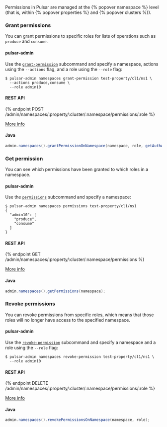 Permissions in Pulsar are managed at the {% popover namespace %} level (that is, within {% popover properties %} and {% popover clusters %}).

### Grant permissions

You can grant permissions to specific roles for lists of operations such as `produce` and `consume`.

#### pulsar-admin

Use the [`grant-permission`](../../reference/CliTools#pulsar-admin-namespaces-grant-permission) subcommand and specify a namespace, actions using the `--actions` flag, and a role using the `--role` flag:

```shell
$ pulsar-admin namespaces grant-permission test-property/cl1/ns1 \
  --actions produce,consume \
  --role admin10
```

#### REST API

{% endpoint POST /admin/namespaces/:property/:cluster/:namespace/permissions/:role %}

[More info](../../reference/RestApi#/admin/namespaces/:property/:cluster/:namespace/permissions/:role)

#### Java

```java
admin.namespaces().grantPermissionOnNamespace(namespace, role, getAuthActions(actions));
```

### Get permission

You can see which permissions have been granted to which roles in a namespace.

#### pulsar-admin

Use the [`permissions`](../../reference/CliTools#pulsar-admin-namespaces-permissions) subcommand and specify a namespace:

```shell
$ pulsar-admin namespaces permissions test-property/cl1/ns1
{
  "admin10": [
    "produce",
    "consume"
  ]
}   
```

#### REST API

{% endpoint GET /admin/namespaces/:property/:cluster/:namespace/permissions %}

[More info](../../reference/RestApi#/admin/namespaces/:property/:cluster/:namespace/permissions)

#### Java

```java
admin.namespaces().getPermissions(namespace);
```

### Revoke permissions

You can revoke permissions from specific roles, which means that those roles will no longer have access to the specified namespace.

#### pulsar-admin

Use the [`revoke-permission`](../../reference/CliTools#pulsar-admin-revoke-permission) subcommand and specify a namespace and a role using the `--role` flag:

```shell
$ pulsar-admin namespaces revoke-permission test-property/cl1/ns1 \
  --role admin10
```

#### REST API

{% endpoint DELETE /admin/namespaces/:property/:cluster/:namespace/permissions/:role %}

[More info](../../reference/RestApi#/admin/namespaces/:property/:cluster/:namespace/permissions/:role)

#### Java

```java
admin.namespaces().revokePermissionsOnNamespace(namespace, role);
```
